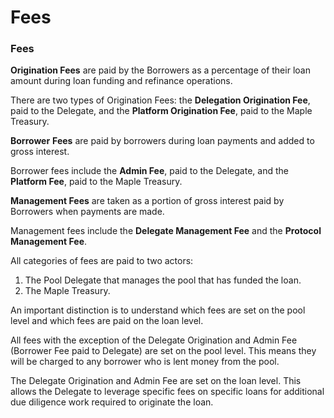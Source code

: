 # Fees

### **Fees**

**Origination Fees** are paid by the Borrowers as a percentage of their loan amount during loan funding and refinance operations.

There are two types of Origination Fees: the **Delegation Origination Fee**, paid to the Delegate, and the **Platform Origination Fee**, paid to the Maple Treasury.

**Borrower** **Fees** are paid by borrowers during loan payments and added to gross interest.

Borrower fees include the **Admin Fee**, paid to the Delegate, and the **Platform Fee**, paid to the Maple Treasury.

**Management Fees** are taken as a portion of gross interest paid by Borrowers when payments are made.

Management fees include the **Delegate Management Fee** and the **Protocol Management Fee**.

All categories of fees are paid to two actors:

1. The Pool Delegate that manages the pool that has funded the loan.
2. The Maple Treasury.

An important distinction is to understand which fees are set on the pool level and which fees are paid on the loan level.

All fees with the exception of the Delegate Origination and Admin Fee (Borrower Fee paid to Delegate) are set on the pool level. This means they will be charged to any borrower who is lent money from the pool.

The Delegate Origination and Admin Fee are set on the loan level. This allows the Delegate to leverage specific fees on specific loans for additional due diligence work required to originate the loan.
